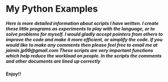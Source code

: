 <h1>My Python Examples</h1>
<h5>Here is more detailed information about scripts I have written. I create these little programs as experiments to play with the language, 
or to solve problems for myself. I would gladly accept pointers from others to improve the code and make it more efficient, 
or simplify the code. If you would like to make any comments then please feel free to email me at jaimin.jp99@gmail.com 
These scripts are very important functions which help reduce the workload on people. In the scripts the comments and other documents are lined up correctly

<h4>Enjoy!!</h4>
